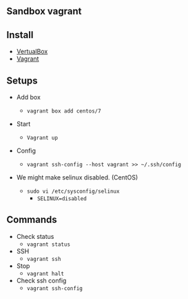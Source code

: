 ## Sandbox vagrant

## Install
- [VertualBox](https://www.virtualbox.org/wiki/Downloads)
- [Vagrant](https://www.vagrantup.com/downloads.html)

## Setups
- Add box
  - `vagrant box add centos/7`
- Start
  - `Vagrant up`
- Config
  - `vagrant ssh-config --host vagrant >> ~/.ssh/config`

- We might make selinux disabled. (CentOS)
  - `sudo vi /etc/sysconfig/selinux`
    - `SELINUX=disabled`

## Commands
- Check status
  - `vagrant status`
- SSH
  - `vagrant ssh`
- Stop
  - `vagrant halt`
- Check ssh config
  - `vagrant ssh-config`
